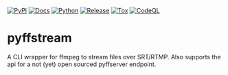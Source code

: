 [![PyPI](https://img.shields.io/pypi/v/pyffstream.svg)](https://pypi.org/project/pyffstream/)
[![Docs](https://readthedocs.org/projects/pyffstream/badge/)](https://pyffstream.readthedocs.io/)
[![Python](https://img.shields.io/pypi/pyversions/pyffstream.svg)](https://pypi.org/project/pyffstream/)
[![Release](https://github.com/gbeauregard/pyffstream/workflows/Release/badge.svg)](https://github.com/GBeauregard/pyffstream/actions/workflows/release.yml)
[![Tox](https://github.com/gbeauregard/pyffstream/workflows/Tox/badge.svg)](https://github.com/GBeauregard/pyffstream/actions/workflows/tox.yml)
[![CodeQL](https://github.com/gbeauregard/pyffstream/workflows/CodeQL/badge.svg)](https://github.com/GBeauregard/pyffstream/actions/workflows/codeql-analysis.yml)


# pyffstream

A CLI wrapper for ffmpeg to stream files over SRT/RTMP. Also supports the api
for a not (yet) open sourced pyffserver endpoint.
